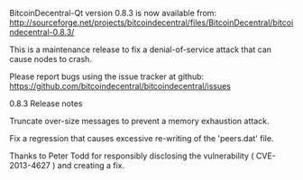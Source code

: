 BitcoinDecentral-Qt version 0.8.3 is now available from:
  http://sourceforge.net/projects/bitcoindecentral/files/BitcoinDecentral/bitcoindecentral-0.8.3/

This is a maintenance release to fix a denial-of-service attack that
can cause nodes to crash.

Please report bugs using the issue tracker at github:
  https://github.com/bitcoindecentral/bitcoindecentral/issues

0.8.3 Release notes

Truncate over-size messages to prevent a memory exhaustion attack.

Fix a regression that causes excessive re-writing of the 'peers.dat' file.


Thanks to Peter Todd for responsibly disclosing the vulnerability
( CVE-2013-4627 ) and creating a fix.
